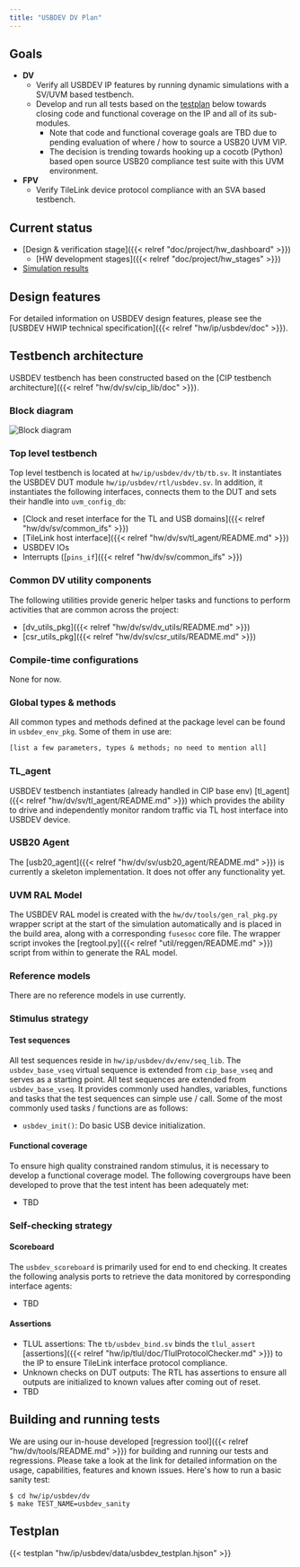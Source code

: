 ```yaml
---
title: "USBDEV DV Plan"
---
```


## Goals
* **DV**
  * Verify all USBDEV IP features by running dynamic simulations with a SV/UVM based testbench.
  * Develop and run all tests based on the [testplan](#testplan) below towards closing code and functional coverage on the IP and all of its sub-modules.
    * Note that code and functional coverage goals are TBD due to pending evaluation of where / how to source a USB20 UVM VIP.
    * The decision is trending towards hooking up a cocotb (Python) based open source USB20 compliance test suite with this UVM environment.
* **FPV**
  * Verify TileLink device protocol compliance with an SVA based testbench.

## Current status
* [Design & verification stage]({{< relref "doc/project/hw_dashboard" >}})
  * [HW development stages]({{< relref "doc/project/hw_stages" >}})
* [Simulation results](https://reports.opentitan.org/hw/ip/usbdev/dv/latest/results.html)

## Design features
For detailed information on USBDEV design features, please see the [USBDEV HWIP technical specification]({{< relref "hw/ip/usbdev/doc" >}}).

## Testbench architecture
USBDEV testbench has been constructed based on the [CIP testbench architecture]({{< relref "hw/dv/sv/cip_lib/doc" >}}).

### Block diagram
![Block diagram](tb.svg)

### Top level testbench
Top level testbench is located at `hw/ip/usbdev/dv/tb/tb.sv`.
It instantiates the USBDEV DUT module `hw/ip/usbdev/rtl/usbdev.sv`.
In addition, it instantiates the following interfaces, connects them to the DUT and sets their handle into `uvm_config_db`:
* [Clock and reset interface for the TL and USB domains]({{< relref "hw/dv/sv/common_ifs" >}})
* [TileLink host interface]({{< relref "hw/dv/sv/tl_agent/README.md" >}})
* USBDEV IOs
* Interrupts ([`pins_if`]({{< relref "hw/dv/sv/common_ifs" >}})

### Common DV utility components
The following utilities provide generic helper tasks and functions to perform activities that are common across the project:
* [dv_utils_pkg]({{< relref "hw/dv/sv/dv_utils/README.md" >}})
* [csr_utils_pkg]({{< relref "hw/dv/sv/csr_utils/README.md" >}})

### Compile-time configurations
None for now.

### Global types & methods
All common types and methods defined at the package level can be found in `usbdev_env_pkg`.
Some of them in use are:
```systemverilog
[list a few parameters, types & methods; no need to mention all]
```

### TL_agent
USBDEV testbench instantiates (already handled in CIP base env) [tl_agent]({{< relref "hw/dv/sv/tl_agent/README.md" >}}) which provides the ability to drive and independently monitor random traffic via TL host interface into USBDEV device.

###  USB20 Agent
The [usb20_agent]({{< relref "hw/dv/sv/usb20_agent/README.md" >}}) is currently a skeleton implementation.
It does not offer any functionality yet.

### UVM RAL Model
The USBDEV RAL model is created with the `hw/dv/tools/gen_ral_pkg.py` wrapper script at the start of the simulation automatically and is placed in the build area, along with a corresponding `fusesoc` core file.
The wrapper script invokes the [regtool.py]({{< relref "util/reggen/README.md" >}}) script from within to generate the RAL model.

### Reference models
There are no reference models in use currently.

### Stimulus strategy
#### Test sequences
All test sequences reside in `hw/ip/usbdev/dv/env/seq_lib`.
The `usbdev_base_vseq` virtual sequence is extended from `cip_base_vseq` and serves as a starting point.
All test sequences are extended from `usbdev_base_vseq`.
It provides commonly used handles, variables, functions and tasks that the test sequences can simple use / call.
Some of the most commonly used tasks / functions are as follows:
* `usbdev_init()`: Do basic USB device initialization.

#### Functional coverage
To ensure high quality constrained random stimulus, it is necessary to develop a functional coverage model.
The following covergroups have been developed to prove that the test intent has been adequately met:
* TBD

### Self-checking strategy
#### Scoreboard
The `usbdev_scoreboard` is primarily used for end to end checking.
It creates the following analysis ports to retrieve the data monitored by corresponding interface agents:
* TBD

#### Assertions
* TLUL assertions: The `tb/usbdev_bind.sv` binds the `tlul_assert` [assertions]({{< relref "hw/ip/tlul/doc/TlulProtocolChecker.md" >}}) to the IP to ensure TileLink interface protocol compliance.
* Unknown checks on DUT outputs: The RTL has assertions to ensure all outputs are initialized to known values after coming out of reset.
* TBD

## Building and running tests
We are using our in-house developed [regression tool]({{< relref "hw/dv/tools/README.md" >}}) for building and running our tests and regressions.
Please take a look at the link for detailed information on the usage, capabilities, features and known issues.
Here's how to run a basic sanity test:
```console
$ cd hw/ip/usbdev/dv
$ make TEST_NAME=usbdev_sanity
```

## Testplan
{{< testplan "hw/ip/usbdev/data/usbdev_testplan.hjson" >}}
